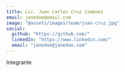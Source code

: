 ```yaml
---
title: Lic. Juan Carlos Cruz Jiménez
email: janedoe@email.com
image: "@assets/images/team/juan-cruz.jpg"
social:
  github: "https://github.com/"
  linkedIn: "https://www.linkedin.com/"
  email: "janedoe@janedoe.com"
---
```


Integrante
